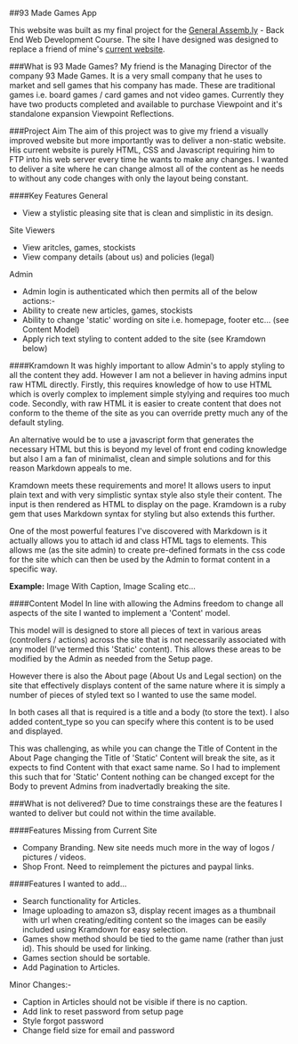 ##93 Made Games App

This website was built as my final project for the [General Assemb.ly](https://generalassemb.ly/) - Back End Web Development Course. The site I have designed was designed to replace a friend of mine's [current website](http://www.93madegames.com.au/).

###What is 93 Made Games?
My friend is the Managing Director of the company 93 Made Games. It is a very small company that he uses to market and sell games that his company has made. These are traditional games i.e. board games / card games and not video games. Currently they have two products completed and available to purchase Viewpoint and it's standalone expansion Viewpoint Reflections.

###Project Aim
The aim of this project was to give my friend a visually improved website but more importantly was to deliver a non-static website. His current website is purely HTML, CSS and Javascript requiring him to FTP into his web server every time he wants to make any changes. I wanted to deliver a site where he can change almost all of the content as he needs to without any code changes with only the layout being constant.

####Key Features
General

* View a stylistic pleasing site that is clean and simplistic in its design.

Site Viewers

* View aritcles, games, stockists
* View company details (about us) and policies (legal)

Admin

* Admin login is authenticated which then permits all of the below actions:-
* Ability to create new articles, games, stockists
* Ability to change 'static' wording on site i.e. homepage, footer etc... (see Content Model)
* Apply rich text styling to content added to the site (see Kramdown below)

####Kramdown
It was highly important to allow Admin's to apply styling to all the content they add. However I am not a believer in having admins input raw HTML directly. Firstly, this requires knowledge of how to use HTML which is overly complex to implement simple stylying and requires too much code. Secondly, with raw HTML it is easier to create content that does not conform to the theme of the site as you can override pretty much any of the default styling.

An alternative would be to use a javascript form that generates the necessary HTML but this is beyond my level of front end coding knowledge but also I am a fan of minimalist, clean and simple solutions and for this reason Markdown appeals to me.

Kramdown meets these requirements and more! It allows users to input plain text and with very simplistic syntax style also style their content. The input is then rendered as HTML to display on the page. Kramdown is a ruby gem that uses Markdown syntax for styling but also extends this further.

One of the most powerful features I've discovered with Markdown is it actually allows you to attach id and class HTML tags to elements. This allows me (as the site admin) to create pre-defined formats in the css code for the site which can then be used by the Admin to format content in a specific way.

**Example:** Image With Caption, Image Scaling etc...

####Content Model
In line with allowing the Admins freedom to change all aspects of the site I wanted to implement a 'Content' model. 

This model will is designed to store all pieces of text in various areas (controllers / actions) across the site that is not necessarily associated with any model (I've termed this 'Static' content). This allows these areas to be modified by the Admin as needed from the Setup page.

However there is also the About page (About Us and Legal section) on the site that effectively displays content of the same nature where it is simply a number of pieces of styled text so I wanted to use the same model.

In both cases all that is required is a title and a body (to store the text). I also added content_type so you can specify where this content is to be used and displayed.

This was challenging, as while you can change the Title of Content in the About Page changing the Title of 'Static' Content will break the site, as it expects to find Content with that exact same name. So I had to implement this such that for 'Static' Content nothing can be changed except for the Body to prevent Admins from inadvertadly breaking the site.

###What is not delivered?
Due to time constraings these are the features I wanted to deliver but could not within the time available.

####Features Missing from Current Site

* Company Branding. New site needs much more in the way of logos / pictures / videos.
* Shop Front. Need to reimplement the pictures and paypal links.

####Features I wanted to add...

* Search functionality for Articles.
* Image uploading to amazon s3, display recent images as a thumbnail with url when creating/editing content so the images can be easily included using Kramdown for easy selection.
* Games show method should be tied to the game name (rather than just id). This should be used for linking.
* Games section should be sortable.
* Add Pagination to Articles.

Minor Changes:-

* Caption in Articles should not be visible if there is no caption.
* Add link to reset password from setup page
* Style forgot password
* Change field size for email and password